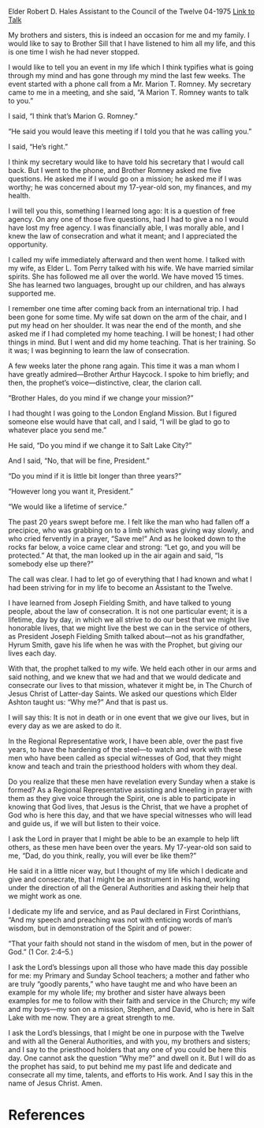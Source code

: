 Elder Robert D. Hales
Assistant to the Council of the Twelve
04-1975
[Link to Talk](https://www.churchofjesuschrist.org/study/general-conference/1975/04/a-question-of-free-agency?lang=eng)

My brothers and sisters, this is indeed an occasion for me and my family. I would like to say to Brother Sill that I have listened to him all my life, and this is one time I wish he had never stopped.

I would like to tell you an event in my life which I think typifies what is going through my mind and has gone through my mind the last few weeks. The event started with a phone call from a Mr. Marion T. Romney. My secretary came to me in a meeting, and she said, “A Marion T. Romney wants to talk to you.”

I said, “I think that’s Marion G. Romney.”

“He said you would leave this meeting if I told you that he was calling you.”

I said, “He’s right.”

I think my secretary would like to have told his secretary that I would call back. But I went to the phone, and Brother Romney asked me five questions. He asked me if I would go on a mission; he asked me if I was worthy; he was concerned about my 17-year-old son, my finances, and my health.

I will tell you this, something I learned long ago: It is a question of free agency. On any one of those five questions, had I had to give a no I would have lost my free agency. I was financially able, I was morally able, and I knew the law of consecration and what it meant; and I appreciated the opportunity.

I called my wife immediately afterward and then went home. I talked with my wife, as Elder L. Tom Perry talked with his wife. We have married similar spirits. She has followed me all over the world. We have moved 15 times. She has learned two languages, brought up our children, and has always supported me.

I remember one time after coming back from an international trip. I had been gone for some time. My wife sat down on the arm of the chair, and I put my head on her shoulder. It was near the end of the month, and she asked me if I had completed my home teaching. I will be honest; I had other things in mind. But I went and did my home teaching. That is her training. So it was; I was beginning to learn the law of consecration.

A few weeks later the phone rang again. This time it was a man whom I have greatly admired—Brother Arthur Haycock. I spoke to him briefly; and then, the prophet’s voice—distinctive, clear, the clarion call.

“Brother Hales, do you mind if we change your mission?”

I had thought I was going to the London England Mission. But I figured someone else would have that call, and I said, “I will be glad to go to whatever place you send me.”

He said, “Do you mind if we change it to Salt Lake City?”

And I said, “No, that will be fine, President.”

“Do you mind if it is little bit longer than three years?”

“However long you want it, President.”

“We would like a lifetime of service.”

The past 20 years swept before me. I felt like the man who had fallen off a precipice, who was grabbing on to a limb which was giving way slowly, and who cried fervently in a prayer, “Save me!” And as he looked down to the rocks far below, a voice came clear and strong: “Let go, and you will be protected.” At that, the man looked up in the air again and said, “Is somebody else up there?”

The call was clear. I had to let go of everything that I had known and what I had been striving for in my life to become an Assistant to the Twelve.

I have learned from Joseph Fielding Smith, and have talked to young people, about the law of consecration. It is not one particular event; it is a lifetime, day by day, in which we all strive to do our best that we might live honorable lives, that we might live the best we can in the service of others, as President Joseph Fielding Smith talked about—not as his grandfather, Hyrum Smith, gave his life when he was with the Prophet, but giving our lives each day.

With that, the prophet talked to my wife. We held each other in our arms and said nothing, and we knew that we had and that we would dedicate and consecrate our lives to that mission, whatever it might be, in The Church of Jesus Christ of Latter-day Saints. We asked our questions which Elder Ashton taught us: “Why me?” And that is past us.

I will say this: It is not in death or in one event that we give our lives, but in every day as we are asked to do it.

In the Regional Representative work, I have been able, over the past five years, to have the hardening of the steel—to watch and work with these men who have been called as special witnesses of God, that they might know and teach and train the priesthood holders with whom they deal.

Do you realize that these men have revelation every Sunday when a stake is formed? As a Regional Representative assisting and kneeling in prayer with them as they give voice through the Spirit, one is able to participate in knowing that God lives, that Jesus is the Christ, that we have a prophet of God who is here this day, and that we have special witnesses who will lead and guide us, if we will but listen to their voice.

I ask the Lord in prayer that I might be able to be an example to help lift others, as these men have been over the years. My 17-year-old son said to me, “Dad, do you think, really, you will ever be like them?”

He said it in a little nicer way, but I thought of my life which I dedicate and give and consecrate, that I might be an instrument in His hand, working under the direction of all the General Authorities and asking their help that we might work as one.

I dedicate my life and service, and as Paul declared in First Corinthians, “And my speech and preaching was not with enticing words of man’s wisdom, but in demonstration of the Spirit and of power:

“That your faith should not stand in the wisdom of men, but in the power of God.” (1 Cor. 2:4–5.)

I ask the Lord’s blessings upon all those who have made this day possible for me: my Primary and Sunday School teachers; a mother and father who are truly “goodly parents,” who have taught me and who have been an example for my whole life; my brother and sister have always been examples for me to follow with their faith and service in the Church; my wife and my boys—my son on a mission, Stephen, and David, who is here in Salt Lake with me now. They are a great strength to me.

I ask the Lord’s blessings, that I might be one in purpose with the Twelve and with all the General Authorities, and with you, my brothers and sisters; and I say to the priesthood holders that any one of you could be here this day. One cannot ask the question “Why me?” and dwell on it. But I will do as the prophet has said, to put behind me my past life and dedicate and consecrate all my time, talents, and efforts to His work. And I say this in the name of Jesus Christ. Amen.

# References
